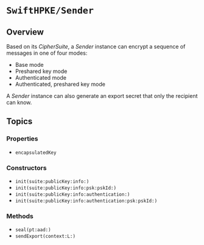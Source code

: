 # ``SwiftHPKE/Sender``

## Overview

Based on its *CipherSuite*, a *Sender* instance can encrypt a sequence of messages in one of four modes:

* Base mode
* Preshared key mode
* Authenticated mode
* Authenticated, preshared key mode
 
A *Sender* instance can also generate an export secret that only the recipient can know.

## Topics

### Properties

- ``encapsulatedKey``

### Constructors

- ``init(suite:publicKey:info:)``
- ``init(suite:publicKey:info:psk:pskId:)``
- ``init(suite:publicKey:info:authentication:)``
- ``init(suite:publicKey:info:authentication:psk:pskId:)``

### Methods

- ``seal(pt:aad:)``
- ``sendExport(context:L:)``
